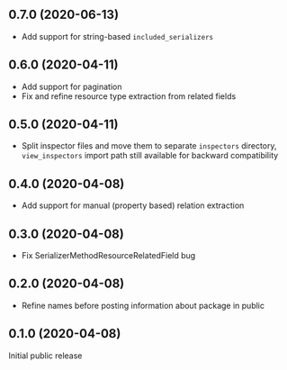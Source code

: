 0.7.0 (2020-06-13)
------------------

- Add support for string-based `included_serializers`

0.6.0 (2020-04-11)
------------------

- Add support for pagination
- Fix and refine resource type extraction from related fields

0.5.0 (2020-04-11)
------------------

- Split inspector files and move them to separate `inspectors` directory,
  `view_inspectors` import path still available for backward compatibility

0.4.0 (2020-04-08)
------------------

- Add support for manual (property based) relation extraction

0.3.0 (2020-04-08)
------------------

- Fix SerializerMethodResourceRelatedField bug

0.2.0 (2020-04-08)
------------------

- Refine names before posting information about package in public

0.1.0 (2020-04-08)
------------------

Initial public release 
